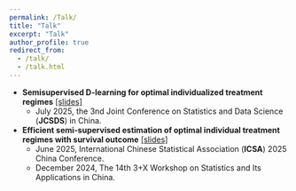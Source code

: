```yaml
---
permalink: /Talk/
title: "Talk"
excerpt: "Talk"
author_profile: true
redirect_from: 
  - /talk/
  - /talk.html
---
```


* **Semisupervised D-learning for optimal individualized treatment regimes** [[slides]](http://LiXintong-THU.github.io/files/SSDL-Slides.pdf)
  * July 2025, the 3nd Joint Conference on Statistics and Data Science (**JCSDS**) in China. 
* **Efficient semi-supervised estimation of optimal individual treatment regimes with survival outcome** [[slides]](http://LiXintong-THU.github.io/files/SSITR-censor-Slides.pdf)
  * June 2025, International Chinese Statistical Association (**ICSA**) 2025 China Conference.
  * December 2024, The 14th 3+X Workshop on Statistics and Its Applications in China. 
